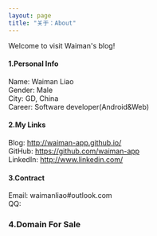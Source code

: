 ```yaml
---
layout: page
title: "关于：About"
---
```

Welcome to visit Waiman's blog!

#### 1.Personal Info
Name: Waiman Liao  
Gender: Male  
City: GD, China  
Career: Software developer(Android&Web)  

#### 2.My Links
Blog: <http://waiman-app.github.io/>  
GitHub: <https://github.com/waiman-app>  
LinkedIn: <http://www.linkedin.com/>  


#### 3.Contract
Email: waimanliao#outlook.com  
QQ:   

### 4.Domain For Sale 

